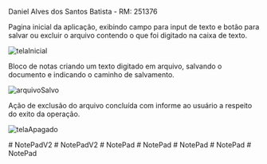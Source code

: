 Daniel Alves dos Santos Batista - RM: 251376  


Pagina inicial da aplicação, exibindo campo para input de texto e botão para salvar ou excluir o arquivo contendo o que foi digitado na caixa de texto.  

![telaInicial](https://github.com/user-attachments/assets/38b2517a-cd21-49d5-9eb6-181c8443acdf)  


Bloco de notas criando um texto digitado em arquivo, salvando o documento e indicando o caminho de salvamento.  


![arquivoSalvo](https://github.com/user-attachments/assets/48d6d611-bc14-48bf-8e81-f13a16806b3e)  


Ação de exclusão do arquivo concluída com informe ao usuário a respeito do exito da operação.   


![telaApagado](https://github.com/user-attachments/assets/83c39035-f2ab-463f-908e-ead16e408873)  
  

 


#   N o t e P a d V 2 
 
 #   N o t e P a d V 2 
 
 #   N o t e P a d 
 
 #   N o t e P a d 
 
 #   N o t e P a d 
 
 #   N o t e P a d 
 
 #   N o t e P a d 
 
 

